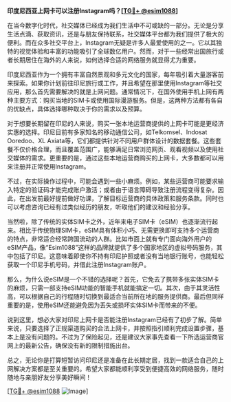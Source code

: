 **印度尼西亚上网卡可以注册Instagram吗？[[TG💪+ @esim1088](https://t.me/s/esim1088)]**

在当今数字化时代，社交媒体已经成为我们生活中不可或缺的一部分。无论是分享生活点滴、获取资讯，还是与朋友保持联系，社交媒体平台都为我们提供了极大的便利。而在众多社交平台上，Instagram无疑是许多人最爱使用的之一。它以其独特的视觉体验和丰富的功能吸引了全球数亿用户。然而，对于一些经常出国旅行或者长期居住在海外的人来说，如何选择合适的网络服务就显得尤为重要。

印度尼西亚作为一个拥有丰富自然景观和多元文化的国家，每年吸引着大量游客前来探索。如果你计划前往印尼旅行或工作，并且希望在那里使用Instagram等社交应用，那么首先需要解决的就是上网问题。通常情况下，在国外使用手机上网有两种主要方式：购买当地的SIM卡或使用国际漫游服务。但是，这两种方法都有各自的优缺点，具体选择哪种取决于你的需求以及预算。

对于想要长期留在印尼的人来说，购买一张本地运营商提供的上网卡可能是更经济实惠的选择。印尼目前有多家知名的移动通信公司，如Telkomsel、Indosat Ooredoo、XL Axiata等，它们都提供针对不同用户群体设计的数据套餐。这些套餐不仅价格合理，而且覆盖范围广，能够满足日常浏览网页、观看视频以及使用社交媒体的需求。更重要的是，通过这些本地运营商购买的上网卡，大多数都可以用来注册并正常使用Instagram。

不过，在实际操作过程中，可能会遇到一些小麻烦。例如，某些运营商可能要求输入特定的验证码才能完成账户激活；或者由于语言障碍导致注册流程变得复杂。因此，在出发前最好提前做好功课，了解目标运营商的具体政策和服务条款。同时也可以考虑咨询已经有过类似经历的朋友，听取他们的建议和经验分享。

当然啦，除了传统的实体SIM卡之外，近年来电子SIM卡（eSIM）也逐渐流行起来。相比于传统物理SIM卡，eSIM具有体积小巧、无需更换即可支持多个运营商的特点，非常适合经常跨国流动的人群。比如市面上就有专门面向海外用户的eSIM产品，像“Esim1088”这样的品牌就提供了多个国家地区的虚拟号码服务，其中包括了印尼。这意味着即使你不持有印尼护照或者没有当地银行账号，也能轻松获取一个印尼手机号码，并借此注册Instagram账户。

那么，为什么说eSIM是一个不错的选择呢？首先，它免去了携带多张实体SIM卡的麻烦，只需一部支持eSIM功能的智能手机就能搞定一切。其次，由于其灵活性高，可以根据自己的行程随时切换到最适合当前所在地的服务提供商。最后但同样重要的是，使用eSIM还能避免因为丢失或损坏实体SIM卡而带来的不便。

说到这里，想必大家对印尼上网卡是否能注册Instagram已经有了初步了解。简单来说，只要选择了正规渠道购买的合法上网卡，并按照指引顺利完成设置步骤，基本上是没有问题的。不过为了保险起见，还是建议大家事先查看一下所选运营商官网上的最新公告，确保没有新的限制措施出台。

总之，无论你是打算短暂访问印尼还是准备在此长期定居，找到一款适合自己的上网解决方案都是至关重要的。希望大家都能顺利享受到便捷高效的网络服务，随时随地与亲朋好友分享美好瞬间！

[[TG💪+ @esim1088](https://t.me/s/esim1088) ![Image](https://i.postimg.cc/4NQfJmqS/Snipaste-2025-05-13-00-14-12.png)]